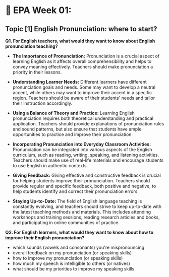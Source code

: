 # 🌿 EPA Week 01: 
## Topic [1] English Pronunciation: where to start?

**Q1. For English teachers, what would they want to know about English pronunciation teaching?**  

+ **The Importance of Pronunciation:** Pronunciation is a crucial aspect of learning English as it affects overall comprehensibility and helps to convey meaning effectively. Teachers should make pronunciation a priority in their lessons.

+ **Understanding Learner Needs:** Different learners have different pronunciation goals and needs. Some may want to develop a neutral accent, while others may want to improve their accent in a specific region. Teachers should be aware of their students' needs and tailor their instruction accordingly.

+ **Using a Balance of Theory and Practice:** Learning English pronunciation requires both theoretical understanding and practical application. Teachers should provide explanations of pronunciation rules and sound patterns, but also ensure that students have ample opportunities to practice and improve their pronunciation.

+ **Incorporating Pronunciation into Everyday Classroom Activities:** Pronunciation can be integrated into various aspects of the English curriculum, such as reading, writing, speaking, and listening activities. Teachers should make use of real-life materials and encourage students to use English in authentic contexts.

+ **Giving Feedback:** Giving effective and constructive feedback is crucial for helping students improve their pronunciation. Teachers should provide regular and specific feedback, both positive and negative, to help students identify and correct their pronunciation errors.

+ **Staying Up-to-Date:** The field of English language teaching is constantly evolving, and teachers should strive to keep up-to-date with the latest teaching methods and materials. This includes attending workshops and training sessions, reading research articles and books, and participating in online communities of practice.

**Q2. For English learners, what would they want to know about how to improve their English pronunciation?**  

+ which sounds (vowels and consonants) you're mispronouncing
+ overall feedback on my pronunciation (or speaking skills) 
+ how to improve my pronunciation (or speaking skills)
+ how much my speech is intelligible to others (or natives)
+ what should be my priorities to improve my speaking skills  


